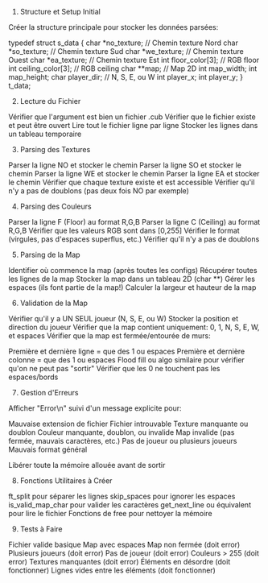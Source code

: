 1. Structure et Setup Initial

 Créer la structure principale pour stocker les données parsées:

typedef struct s_data {
      char *no_texture;  // Chemin texture Nord
      char *so_texture;  // Chemin texture Sud
      char *we_texture;  // Chemin texture Ouest
      char *ea_texture;  // Chemin texture Est
      int floor_color[3];   // RGB floor
      int ceiling_color[3]; // RGB ceiling
      char **map;           // Map 2D
      int map_width;
      int map_height;
      char player_dir;      // N, S, E, ou W
      int player_x;
      int player_y;
  } t_data;

2. Lecture du Fichier

 Vérifier que l'argument est bien un fichier .cub
 Vérifier que le fichier existe et peut être ouvert
 Lire tout le fichier ligne par ligne
 Stocker les lignes dans un tableau temporaire

3. Parsing des Textures

 Parser la ligne NO et stocker le chemin
 Parser la ligne SO et stocker le chemin
 Parser la ligne WE et stocker le chemin
 Parser la ligne EA et stocker le chemin
 Vérifier que chaque texture existe et est accessible
 Vérifier qu'il n'y a pas de doublons (pas deux fois NO par exemple)

4. Parsing des Couleurs

 Parser la ligne F (Floor) au format R,G,B
 Parser la ligne C (Ceiling) au format R,G,B
 Vérifier que les valeurs RGB sont dans [0,255]
 Vérifier le format (virgules, pas d'espaces superflus, etc.)
 Vérifier qu'il n'y a pas de doublons

5. Parsing de la Map

 Identifier où commence la map (après toutes les configs)
 Récupérer toutes les lignes de la map
 Stocker la map dans un tableau 2D (char **)
 Gérer les espaces (ils font partie de la map!)
 Calculer la largeur et hauteur de la map

6. Validation de la Map

 Vérifier qu'il y a UN SEUL joueur (N, S, E, ou W)
 Stocker la position et direction du joueur
 Vérifier que la map contient uniquement: 0, 1, N, S, E, W, et espaces
 Vérifier que la map est fermée/entourée de murs:

 Première et dernière ligne = que des 1 ou espaces
 Première et dernière colonne = que des 1 ou espaces
 Flood fill ou algo similaire pour vérifier qu'on ne peut pas "sortir"
 Vérifier que les 0 ne touchent pas les espaces/bords



7. Gestion d'Erreurs

 Afficher "Error\n" suivi d'un message explicite pour:

 Mauvaise extension de fichier
 Fichier introuvable
 Texture manquante ou doublon
 Couleur manquante, doublon, ou invalide
 Map invalide (pas fermée, mauvais caractères, etc.)
 Pas de joueur ou plusieurs joueurs
 Mauvais format général


 Libérer toute la mémoire allouée avant de sortir

8. Fonctions Utilitaires à Créer

 ft_split pour séparer les lignes
 skip_spaces pour ignorer les espaces
 is_valid_map_char pour valider les caractères
 get_next_line ou équivalent pour lire le fichier
 Fonctions de free pour nettoyer la mémoire

9. Tests à Faire

 Fichier valide basique
 Map avec espaces
 Map non fermée (doit error)
 Plusieurs joueurs (doit error)
 Pas de joueur (doit error)
 Couleurs > 255 (doit error)
 Textures manquantes (doit error)
 Éléments en désordre (doit fonctionner)
 Lignes vides entre les éléments (doit fonctionner)